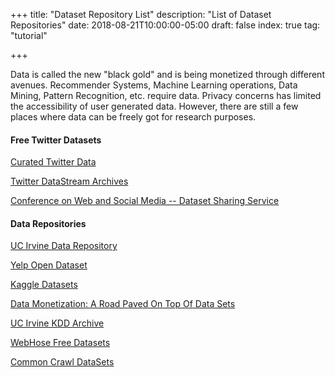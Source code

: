 +++
title: "Dataset Repository List"
description: "List of Dataset Repositories"
date: 2018-08-21T10:00:00-05:00
draft: false
index: true
tag: "tutorial"

+++

Data is called the new "black gold" and is being monetized through different avenues. Recommender Systems, Machine Learning operations, Data Mining, Pattern Recognition, etc. require data. Privacy concerns has limited the accessibility of user generated data. However, there are still a few places where data can be freely got for research purposes. 

#### Free Twitter Datasets

[Curated Twitter Data](http://followthehashtag.com/datasets/)

[Twitter DataStream Archives](https://archive.org/search.php?query=collection%3Atwitterstream&sort=-publicdate)

[Conference on Web and Social Media -- Dataset Sharing Service](https://www.icwsm.org/2015/datasets/datasets/)

#### Data Repositories

[UC Irvine Data Repository](https://archive.ics.uci.edu/ml/index.php)

[Yelp Open Dataset](https://www.yelp.com/dataset)

[Kaggle Datasets](https://www.kaggle.com/datasets)

[Data Monetization: A Road Paved On Top Of Data Sets](https://datascientistinsights.com/2013/02/02/data-monetization-road-paved-on-top-of-data-sets/)

[UC Irvine KDD Archive](http://kdd.ics.uci.edu/)

[WebHose Free Datasets](https://webhose.io/datasets/)

[Common Crawl DataSets](http://commoncrawl.org/the-data/)



